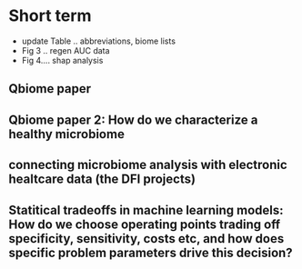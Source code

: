 # Short term


+ update Table .. abbreviations, biome lists
+ Fig 3 .. regen AUC data
+ Fig 4.... shap analysis



## Qbiome paper

## Qbiome paper 2: How do we characterize a healthy microbiome

## connecting microbiome analysis with electronic healtcare data (the DFI projects)

## Statitical tradeoffs in machine learning models: How do we choose operating points trading off specificity, sensitivity, costs etc, and how does specific problem parameters drive this decision?

## 
